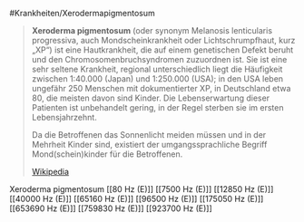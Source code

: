 #Krankheiten/Xerodermapigmentosum

> **Xeroderma pigmentosum** (oder synonym Melanosis lenticularis progressiva, auch Mondscheinkrankheit oder Lichtschrumpfhaut, kurz „XP“) ist eine Hautkrankheit, die auf einem genetischen Defekt beruht und den Chromosomenbruchsyndromen zuzuordnen ist. Sie ist eine sehr seltene Krankheit, regional unterschiedlich liegt die Häufigkeit zwischen 1:40.000 (Japan) und 1:250.000 (USA); in den USA leben ungefähr 250 Menschen mit dokumentierter XP, in Deutschland etwa 80, die meisten davon sind Kinder. Die Lebenserwartung dieser Patienten ist unbehandelt gering, in der Regel sterben sie im ersten Lebensjahrzehnt.
>
> Da die Betroffenen das Sonnenlicht meiden müssen und in der Mehrheit Kinder sind, existiert der umgangssprachliche Begriff Mond(schein)kinder für die Betroffenen.
>
> [Wikipedia](https://de.wikipedia.org/wiki/Xeroderma%20pigmentosum)

Xeroderma pigmentosum
[[80 Hz (E)]]
[[7500 Hz (E)]]
[[12850 Hz (E)]]
[[40000 Hz (E)]]
[[65160 Hz (E)]]
[[96500 Hz (E)]]
[[175050 Hz (E)]]
[[653690 Hz (E)]]
[[759830 Hz (E)]]
[[923700 Hz (E)]]
